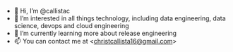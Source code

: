- 👋 Hi, I’m @callistac
- 👀 I’m interested in all things technology, including data engineering, data science, devops and cloud engineering
- 🌱 I’m currently learning more about release engineering
- 📫 You can contact me at <<christcallista16@gmail.com>>

<!---
callistac/callistac is a ✨ special ✨ repository because its `README.md` (this file) appears on your GitHub profile.
You can click the Preview link to take a look at your changes.
--->
